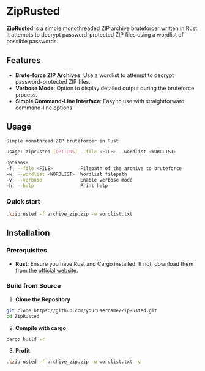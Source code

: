 # ZipRusted

**ZipRusted** is a simple monothreaded ZIP archive bruteforcer written in Rust. It attempts to decrypt password-protected ZIP files using a wordlist of possible passwords.

## Features

- **Brute-force ZIP Archives**: Use a wordlist to attempt to decrypt password-protected ZIP files.
- **Verbose Mode**: Option to display detailed output during the bruteforce process.
- **Simple Command-Line Interface**: Easy to use with straightforward command-line options.


## Usage

   ```bash
Simple monothread ZIP bruteforcer in Rust

Usage: ziprusted [OPTIONS] --file <FILE> --wordlist <WORDLIST>

Options:
-f, --file <FILE>          Filepath of the archive to bruteforce
-w, --wordlist <WORDLIST>  Wordlist filepath
-v, --verbose              Enable verbose mode
-h, --help                 Print help
   ```

### Quick start 

   ```bash
   .\ziprusted -f archive_zip.zip -w wordlist.txt
   ```



## Installation

### Prerequisites

- **Rust**: Ensure you have Rust and Cargo installed. If not, download them from the [official website](https://www.rust-lang.org/tools/install).

### Build from Source

1. **Clone the Repository**

```bash
git clone https://github.com/yourusername/ZipRusted.git
cd ZipRusted
```

2. **Compile with cargo**

```bash
cargo build -r
```

3. **Profit**

```bash
.\ziprusted -f archive_zip.zip -w wordlist.txt -v
```